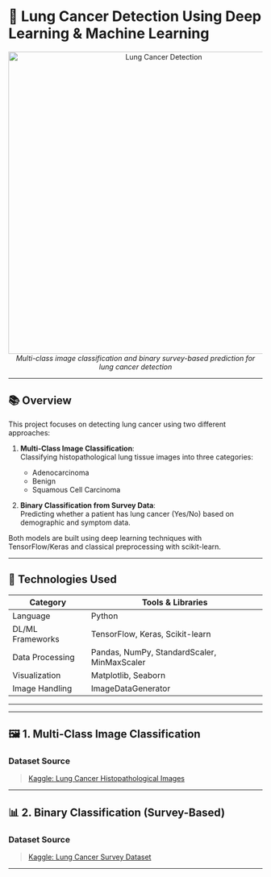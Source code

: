 # 🎯 Lung Cancer Detection Using Deep Learning & Machine Learning

<div align="center">
  <img src="https://miro.medium.com/v2/resize:fit:1400/1*LyR3_8eTI9_kVSF7bU5K6A.png" width="600" alt="Lung Cancer Detection">
  <br>
  <em>Multi-class image classification and binary survey-based prediction for lung cancer detection</em>
</div>

---

## 📚 Overview

This project focuses on detecting lung cancer using two different approaches:

1. **Multi-Class Image Classification**:  
   Classifying histopathological lung tissue images into three categories:
   - Adenocarcinoma
   - Benign
   - Squamous Cell Carcinoma

2. **Binary Classification from Survey Data**:  
   Predicting whether a patient has lung cancer (Yes/No) based on demographic and symptom data.

Both models are built using deep learning techniques with TensorFlow/Keras and classical preprocessing with scikit-learn.

---

## 🔧 Technologies Used

| Category | Tools & Libraries |
|--------|-------------------|
| Language | Python |
| DL/ML Frameworks | TensorFlow, Keras, Scikit-learn |
| Data Processing | Pandas, NumPy, StandardScaler, MinMaxScaler |
| Visualization | Matplotlib, Seaborn |
| Image Handling | ImageDataGenerator |

---

---

## 🖼️ 1. Multi-Class Image Classification

### Dataset Source
> [Kaggle: Lung Cancer Histopathological Images](https://www.kaggle.com/datasets/rm1000/lung-cancer-histopathological-images)

---

## 📊 2. Binary Classification (Survey-Based)

### Dataset Source
> [Kaggle: Lung Cancer Survey Dataset](https://www.kaggle.com/datasets/mysarahmadbhat/lung-cancer)

---

